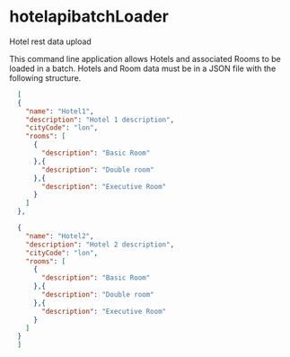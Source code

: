 # hotelapibatchLoader

Hotel rest data upload

This command line application allows Hotels and associated Rooms to be loaded in a batch.
Hotels and Room data must be in a JSON file with the following structure.
```json
  [
  {
    "name": "Hotel1",
    "description": "Hotel 1 description",
    "cityCode": "lon",
    "rooms": [
      {
        "description": "Basic Room"
      },{
        "description": "Double room"
      },{
        "description": "Executive Room"
      }
    ]
  },

  {
    "name": "Hotel2",
    "description": "Hotel 2 description",
    "cityCode": "lon",
    "rooms": [
      {
        "description": "Basic Room"
      },{
        "description": "Double room"
      },{
        "description": "Executive Room"
      }
    ]
  }
  ]
  ```
